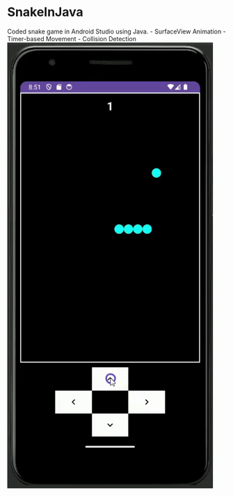 # SnakeInJava
Coded snake game in Android Studio using Java.  - SurfaceView Animation - Timer-based Movement - Collision Detection
![](https://github.com/joshlee9/SnakeInJava/blob/master/GameDemo.gif)
